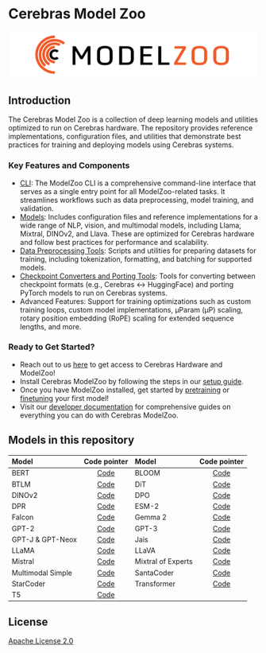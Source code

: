 # Cerebras Model Zoo

<picture>
  <source srcset="images/dark-image-nb.png" media="(prefers-color-scheme: dark)">
  <source srcset="images/light-image.png" media="(prefers-color-scheme: light)">
  <img src="images/light-image.png" alt="Cerebras banner">
</picture>

## Introduction

The Cerebras Model Zoo is a collection of deep learning models and utilities optimized to run on Cerebras hardware. The repository provides reference implementations, configuration files, and utilities that demonstrate best practices for training and deploying models using Cerebras systems. 

### Key Features and Components

* [CLI](https://training-docs.cerebras.ai/rel-2.5.0/model-zoo/cli-overview): The ModelZoo CLI is a comprehensive command-line interface that serves as a single entry point for all ModelZoo-related tasks. It streamlines workflows such as data preprocessing, model training, and validation.
* [Models](./src/cerebras/modelzoo/models): Includes configuration files and reference implementations for a wide range of NLP, vision, and multimodal models, including Llama, Mixtral, DINOv2, and Llava. These are optimized for Cerebras hardware and follow best practices for performance and scalability. 
* [Data Preprocessing Tools](https://training-docs.cerebras.ai/rel-2.5.0/model-zoo/core-workflows/quickstart-guide-for-data-preprocessing): Scripts and utilities for preparing datasets for training, including tokenization, formatting, and batching for supported models.
* [Checkpoint Converters and Porting Tools](https://training-docs.cerebras.ai/rel-2.5.0/model-zoo/migration/convert-checkpoints-and-model-configs/convert-checkpoints-and-model-configs): Tools for converting between checkpoint formats (e.g., Cerebras ↔ HuggingFace) and porting PyTorch models to run on Cerebras systems.
* Advanced Features: Support for training optimizations such as custom training loops, custom model implementations, µParam (μP) scaling, rotary position embedding (RoPE) scaling for extended sequence lengths, and more.

### Ready to Get Started?

* Reach out to us [here](https://cerebras.ai/contact) to get access to Cerebras Hardware and ModelZoo!
* Install Cerebras ModelZoo by following the steps in our [setup guide](https://training-docs.cerebras.ai/rel-2.5.0/getting-started/setup-and-installation). 
* Once you have ModelZoo installed, get started by [pretraining](https://training-docs.cerebras.ai/rel-2.5.0/getting-started/setup-and-installation) or [finetuning](https://training-docs.cerebras.ai/rel-2.5.0/getting-started/fine-tune-your-first-model) your first model!
* Visit our [developer documentation](https://training-docs.cerebras.ai) for comprehensive guides on everything you can do with Cerebras ModelZoo. 

## Models in this repository

| Model                           | Code pointer                                                                 | Model                                    | Code pointer                                                                 |
|:--------------------------------|:-----------------------------------------------------------------------------:|:-----------------------------------------|:-----------------------------------------------------------------------------:|
| BERT                            | [Code](./src/cerebras/modelzoo/models/nlp/bert/)                             | BLOOM                                    | [Code](./src/cerebras/modelzoo/models/nlp/bloom/)                            |
| BTLM                            | [Code](./src/cerebras/modelzoo/models/nlp/btlm/)                             | DiT                                      | [Code](./src/cerebras/modelzoo/models/vision/dit)                            |
| DINOv2                          | [Code](./src/cerebras/modelzoo/models/vision/dino/)                          | DPO                                      | [Code](./src/cerebras/modelzoo/models/nlp/dpo)                               |
| DPR                             | [Code](./src/cerebras/modelzoo/models/nlp/dpr)                               | ESM-2                                    | [Code](./src/cerebras/modelzoo/models/nlp/esm2)                              |
| Falcon                          | [Code](./src/cerebras/modelzoo/models/nlp/falcon)                            | Gemma 2                                    | [Code](./src/cerebras/modelzoo/models/nlp/gemma2/)                            |
| GPT-2                           | [Code](./src/cerebras/modelzoo/models/nlp/gpt2/)                             | GPT-3                                    | [Code](./src/cerebras/modelzoo/models/nlp/gpt3/)                             |
| GPT-J & GPT-Neox                | [Code](./src/cerebras/modelzoo/models/nlp/gptj/)                             | Jais                                     | [Code](./src/cerebras/modelzoo/models/nlp/jais)                              |
| LLaMA                           | [Code](./src/cerebras/modelzoo/models/nlp/llama)                             | LLaVA                                    | [Code](./src/cerebras/modelzoo/models/multimodal/llava)                      |
| Mistral                         | [Code](./src/cerebras/modelzoo/models/nlp/mistral)                           | Mixtral of Experts                       | [Code](./src/cerebras/modelzoo/models/nlp/mixtral)                           |
| Multimodal Simple               | [Code](./src/cerebras/modelzoo/models/multimodal/multimodal_simple)          | SantaCoder                               | [Code](./src/cerebras/modelzoo/models/nlp/santacoder)                        |
| StarCoder                       | [Code](./src/cerebras/modelzoo/models/nlp/starcoder)                         | Transformer                              | [Code](./src/cerebras/modelzoo/models/nlp/transformer/)                      |
| T5                              | [Code](./src/cerebras/modelzoo/models/nlp/t5/)                               |                                          |                                                                             |

## License

[Apache License 2.0](./LICENSE)
